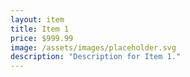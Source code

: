 ```yaml
---
layout: item
title: Item 1
price: $999.99
image: /assets/images/placeholder.svg
description: "Description for Item 1."
---
```

